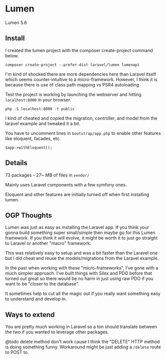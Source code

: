 # Lumen

Lumen 5.6

## Install

I created the lumen project with the composer create-project command below.

`composer create-project --prefer-dist laravel/lumen lumenapi`

I'm kind of shocked there are more dependencies here than Laravel itself which seems counter-intuitive to a micro-framework. However, I think it is because there is use of class path mapping vs PSR4 autoloading.

Test the project is working by launching the webserver and hitting `localhost:8000` in your browser.

`php -S localhost:8000 -t public`

I kind of cheated and copied the migration, controller, and model from the laravel example and tweaked it a bit.

You have to uncomment lines in `bootstrap/app.php` to enable other features like eloquent, facades, etc. 

`$app->withEloquent();`

## Details

73 packages - 27~ MB of files in `vendor/`

Mainly uses Laravel components with a few symfony ones.

Eloquent and other features are initially turned off when first installing lumen. 

## OGP Thoughts

Lumen was just as easy as installing the Laravel app. If you think your gonna build something super small/simple then maybe go for this Lumen framework. If you think it will evolve, it might be worth it to just go straight to Laravel or another "macro" framework.

This was relatively easy to setup and was a bit faster than the Laravel one but I did cheat and reuse the models/migrations from the Laravel example.

In the past when working with these "micro-frameworks", I've gone with a much simpler approach. I've built things with Silex and PDO before that turned out great so there would be no harm in just using raw PDO if you want to be "closer to the database".

It sometimes help to cut all the magic out if you really want something easy to understand and develop in.

## Ways to extend

You are pretty much working in Laravel so a ton should translate between the two if you wanted to leverage other packages.

@todo delete method don't work cause I think the "DELETE" HTTP method is doing something funny. Workaround might be just adding a `/delete` route to POST to.
